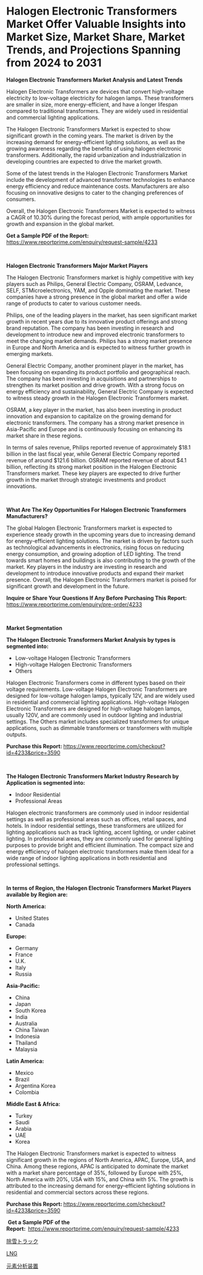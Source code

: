 <p><h1>Halogen Electronic Transformers Market Offer Valuable Insights into Market Size, Market Share, Market Trends, and Projections Spanning from 2024 to 2031</h1></p><p><strong>Halogen Electronic Transformers Market Analysis and Latest Trends</strong></p>
<p><p>Halogen Electronic Transformers are devices that convert high-voltage electricity to low-voltage electricity for halogen lamps. These transformers are smaller in size, more energy-efficient, and have a longer lifespan compared to traditional transformers. They are widely used in residential and commercial lighting applications.</p><p>The Halogen Electronic Transformers Market is expected to show significant growth in the coming years. The market is driven by the increasing demand for energy-efficient lighting solutions, as well as the growing awareness regarding the benefits of using halogen electronic transformers. Additionally, the rapid urbanization and industrialization in developing countries are expected to drive the market growth.</p><p>Some of the latest trends in the Halogen Electronic Transformers Market include the development of advanced transformer technologies to enhance energy efficiency and reduce maintenance costs. Manufacturers are also focusing on innovative designs to cater to the changing preferences of consumers.</p><p>Overall, the Halogen Electronic Transformers Market is expected to witness a CAGR of 10.30% during the forecast period, with ample opportunities for growth and expansion in the global market.</p></p>
<p><strong>Get a Sample PDF of the Report:&nbsp;</strong> <a href="https://www.reportprime.com/enquiry/request-sample/4233">https://www.reportprime.com/enquiry/request-sample/4233</a></p>
<p>&nbsp;</p>
<p><strong>Halogen Electronic Transformers Major Market Players</strong></p>
<p><p>The Halogen Electronic Transformers market is highly competitive with key players such as Philips, General Electric Company, OSRAM, Ledvance, SELF, STMicroelectronics, YAM, and Opple dominating the market. These companies have a strong presence in the global market and offer a wide range of products to cater to various customer needs.</p><p>Philips, one of the leading players in the market, has seen significant market growth in recent years due to its innovative product offerings and strong brand reputation. The company has been investing in research and development to introduce new and improved electronic transformers to meet the changing market demands. Philips has a strong market presence in Europe and North America and is expected to witness further growth in emerging markets.</p><p>General Electric Company, another prominent player in the market, has been focusing on expanding its product portfolio and geographical reach. The company has been investing in acquisitions and partnerships to strengthen its market position and drive growth. With a strong focus on energy efficiency and sustainability, General Electric Company is expected to witness steady growth in the Halogen Electronic Transformers market.</p><p>OSRAM, a key player in the market, has also been investing in product innovation and expansion to capitalize on the growing demand for electronic transformers. The company has a strong market presence in Asia-Pacific and Europe and is continuously focusing on enhancing its market share in these regions.</p><p>In terms of sales revenue, Philips reported revenue of approximately $18.1 billion in the last fiscal year, while General Electric Company reported revenue of around $121.6 billion. OSRAM reported revenue of about $4.1 billion, reflecting its strong market position in the Halogen Electronic Transformers market. These key players are expected to drive further growth in the market through strategic investments and product innovations.</p></p>
<p>&nbsp;</p>
<p><strong>What Are The Key Opportunities For Halogen Electronic Transformers Manufacturers?</strong></p>
<p><p>The global Halogen Electronic Transformers market is expected to experience steady growth in the upcoming years due to increasing demand for energy-efficient lighting solutions. The market is driven by factors such as technological advancements in electronics, rising focus on reducing energy consumption, and growing adoption of LED lighting. The trend towards smart homes and buildings is also contributing to the growth of the market. Key players in the industry are investing in research and development to introduce innovative products and expand their market presence. Overall, the Halogen Electronic Transformers market is poised for significant growth and development in the future.</p></p>
<p><strong>Inquire or Share Your Questions If Any Before Purchasing This Report:</strong> <a href="https://www.reportprime.com/enquiry/pre-order/4233">https://www.reportprime.com/enquiry/pre-order/4233</a></p>
<p>&nbsp;</p>
<p><strong>Market Segmentation</strong></p>
<p><strong>The Halogen Electronic Transformers Market Analysis by types is segmented into:</strong></p>
<p><ul><li>Low-voltage Halogen Electronic Transformers</li><li>High-voltage Halogen Electronic Transformers</li><li>Others</li></ul></p>
<p><p>Halogen Electronic Transformers come in different types based on their voltage requirements. Low-voltage Halogen Electronic Transformers are designed for low-voltage halogen lamps, typically 12V, and are widely used in residential and commercial lighting applications. High-voltage Halogen Electronic Transformers are designed for high-voltage halogen lamps, usually 120V, and are commonly used in outdoor lighting and industrial settings. The Others market includes specialized transformers for unique applications, such as dimmable transformers or transformers with multiple outputs.</p></p>
<p><strong>Purchase this Report:&nbsp;</strong><a href="https://www.reportprime.com/checkout?id=4233&price=3590">https://www.reportprime.com/checkout?id=4233&price=3590</a></p>
<p>&nbsp;</p>
<p><strong>The Halogen Electronic Transformers Market Industry Research by Application is segmented into:</strong></p>
<p><ul><li>Indoor Residential</li><li>Professional Areas</li></ul></p>
<p><p>Halogen electronic transformers are commonly used in indoor residential settings as well as professional areas such as offices, retail spaces, and hotels. In indoor residential settings, these transformers are utilized for lighting applications such as track lighting, accent lighting, or under cabinet lighting. In professional areas, they are commonly used for general lighting purposes to provide bright and efficient illumination. The compact size and energy efficiency of halogen electronic transformers make them ideal for a wide range of indoor lighting applications in both residential and professional settings.</p></p>
<p>&nbsp;</p>
<p><strong>In terms of Region, the Halogen Electronic Transformers Market Players available by Region are:</strong></p>
<p>
    <p> <strong> North America: </strong>
        <ul>
            <li>United States</li>
            <li>Canada</li>
        </ul>
        </p> 
    <p> <strong> Europe: </strong>
        <ul>
            <li>Germany</li>
            <li>France</li>
            <li>U.K.</li>
            <li>Italy</li>
            <li>Russia</li>
        </ul>
        </p> 
    <p> <strong> Asia-Pacific: </strong>
        <ul>
            <li>China</li>
            <li>Japan</li>
            <li>South Korea</li>
            <li>India</li>
            <li>Australia</li>
            <li>China Taiwan</li>
            <li>Indonesia</li>
            <li>Thailand</li>
            <li>Malaysia</li>
        </ul>
        </p> 
    <p> <strong> Latin America: </strong>
        <ul>
            <li>Mexico</li>
            <li>Brazil</li>
            <li>Argentina Korea</li>
            <li>Colombia</li>
        </ul>
        </p> 
    <p> <strong> Middle East & Africa: </strong>
        <ul>
            <li>Turkey</li>
            <li>Saudi</li>
            <li>Arabia</li>
            <li>UAE</li>
            <li>Korea</li>
        </ul>
    </p>
    </p>
<p><p>The Halogen Electronic Transformers market is expected to witness significant growth in the regions of North America, APAC, Europe, USA, and China. Among these regions, APAC is anticipated to dominate the market with a market share percentage of 35%, followed by Europe with 25%, North America with 20%, USA with 15%, and China with 5%. The growth is attributed to the increasing demand for energy-efficient lighting solutions in residential and commercial sectors across these regions.</p></p>
<p><strong>Purchase this Report: </strong><a href="https://www.reportprime.com/checkout?id=4233&price=3590">https://www.reportprime.com/checkout?id=4233&price=3590</a></p>
<p>&nbsp;<strong>Get a Sample PDF of the Report:&nbsp;&nbsp;</strong><a href="https://www.reportprime.com/enquiry/request-sample/4233">https://www.reportprime.com/enquiry/request-sample/4233</a></p>
<p><strong></strong></p>
<p><p><a href="https://medium.com/@lindrup2/%E9%9B%AA%E3%81%8B%E3%81%8D%E3%83%88%E3%83%A9%E3%83%83%E3%82%AF%E5%B8%82%E5%A0%B4%E8%AA%BF%E6%9F%BB%E3%83%AC%E3%83%9D%E3%83%BC%E3%83%88-%E3%81%9D%E3%81%AE%E6%AD%B4%E5%8F%B2%E3%81%A82024%E5%B9%B4%E3%81%8B%E3%82%892031%E5%B9%B4%E3%81%BE%E3%81%A7%E3%81%AE%E4%BA%88%E6%B8%AC-fb1caf2d1432">除雪トラック</a></p><p><a href="https://github.com/SarahFahey88/Market-Research-Report-List-1/blob/main/211889015049.md">LNG</a></p><p><a href="https://medium.com/@dylanwright66/%E5%85%83%E7%B4%A0%E5%88%86%E6%9E%90%E5%99%A8%E5%B8%82%E5%A0%B4%E8%AA%BF%E6%9F%BB%E3%83%AC%E3%83%9D%E3%83%BC%E3%83%88-%E3%81%9D%E3%81%AE%E6%AD%B4%E5%8F%B2%E3%81%8A%E3%82%88%E3%81%B3%E4%BA%88%E6%B8%AC2024%E5%B9%B4%E3%81%8B%E3%82%892031%E5%B9%B4%E3%81%BE%E3%81%A7-da0bd6f3999d">元素分析装置</a></p></p>